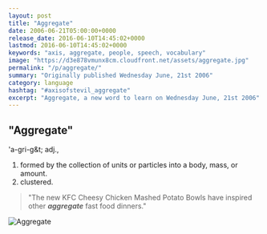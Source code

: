 ```yaml
---
layout: post
title: "Aggregate"
date: 2006-06-21T05:00:00+0000
release_date: 2016-06-10T14:45:02+0000
lastmod: 2016-06-10T14:45:02+0000
keywords: "axis, aggregate, people, speech, vocabulary"
image: "https://d3e878vmunx8cm.cloudfront.net/assets/aggregate.jpg"
permalink: "/p/aggregate/"
summary: "Originally published Wednesday June, 21st 2006"
category: language
hashtag: "#axisofstevil_aggregate"
excerpt: "Aggregate, a new word to learn on Wednesday June, 21st 2006"
---
```


[id_1]: https://d3e878vmunx8cm.cloudfront.net/assets/aggregate.jpg "Aggregate"

## "Aggregate" ##

'a-gri-g&t; adj.,

1. formed by the collection of units or particles into a body, mass, or amount.
2. clustered.
 
> "The new KFC Cheesy Chicken Mashed Potato Bowls have inspired other ***aggregate*** fast food dinners."

![Aggregate][id_1]
